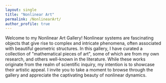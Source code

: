```yaml
---
layout: single
title: "Nonlinear Art"
permalink: /NonlinearArt/
author_profile: true
---
```


Welcome to my Nonlinear Art Gallery! Nonlinear systems are fascinating objects that give rise to complex and intricate phenomena, often associated with beautiful geometric structures. In this gallery, I have curated a collection of "mathematical pieces of art", some of which are from my own research, and others well-known in the literature. While these works originate from the realm of scientific inquiry, my intention is to showcase their artistic appeal. I invite you to take a moment to browse through the gallery and appreciate the captivating beauty of nonlinear dynamics.


